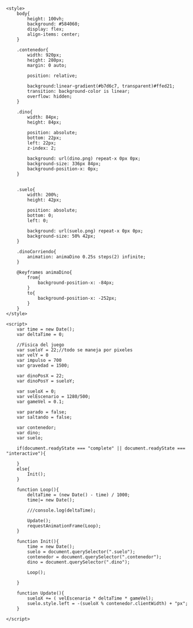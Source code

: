 <!DOCTYPE html>
<html lang="es">
<head>
    <meta charset="UTF-8">
    <meta http-equiv="X-UA-Compatible" content="IE=edge">
    <meta name="viewport" content="width=device-width, initial-scale=1.0">
    <title>Cesar - Dinosaurio</title>

    <style>
        body{
            height: 100vh;
            background: #584060;
            display: flex;
            align-items: center;
        }

        .contenedor{
            width: 920px;
            height: 280px;
            margin: 0 auto;

            position: relative;

            background:linear-gradient(#b7d6c7, transparent)#ffed21;
            transition: background-color is linear;
            overflow: hidden;
        }

        .dino{
            width: 84px;
            height: 84px;

            position: absolute;
            bottom: 22px;
            left: 22px;
            z-index: 2;

            background: url(dino.png) repeat-x 0px 0px;
            background-size: 336px 84px;
            background-position-x: 0px;
        }


        .suelo{
            width: 200%;
            height: 42px;

            position: absolute;
            bottom: 0;
            left: 0;

            background: url(suelo.png) repeat-x 0px 0px; 
            background-size: 50% 42px;
        }

        .dinoCorriendo{
            animation: animaDino 0.25s steps(2) infinite;
        }

        @keyframes animaDino{
            from{
                background-position-x: -84px;
            }
            to{
                background-position-x: -252px;
            }
        }
    </style>

</head>
<body>
    <div class="contenedor">
        <div class="suelo"></div>
        <div class="dino dinoCorriendo"></div>
    </div>

    <script>
        var time = new Date();
        var deltaTime = 0;

        //Fisica del juego
        var sueloY = 22;//todo se maneja por pixeles
        var velY = 0
        var impulso = 700
        var gravedad = 1500;

        var dinoPosX = 22;
        var dinoPosY = sueloY;

        var sueloX = 0;
        var velEscenario = 1280/500;
        var gameVel = 0.1;

        var parado = false;
        var saltando = false;

        var contenedor;
        var dino;
        var suelo;

        if(document.readyState === "complete" || document.readyState === "interactive"){

        }
        else{
            Init();
        }

        function Loop(){
            deltaTime = (new Date() - time) / 1000;
            time|= new Date();

            ///console.log(deltaTime); 

            Update();
            requestAnimationFrame(Loop);
        }

        function Init(){
            time = new Date();
            suelo = document.querySelector(".suelo");
            contenedor = document.querySelector(".contenedor");
            dino = document.querySelector(".dino");

            Loop();

        }

        function Update(){
            sueloX += ( velEscenario * deltaTime * gameVel);
            suelo.style.left = -(sueloX % contenedor.clientWidth) + "px";
        }

    </script>
</body>
</html>
